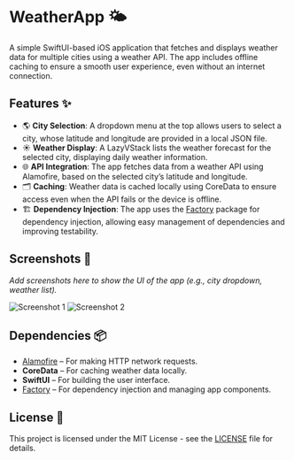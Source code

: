 # WeatherApp 🌤

A simple SwiftUI-based iOS application that fetches and displays weather data for multiple cities using a weather API. The app includes offline caching to ensure a smooth user experience, even without an internet connection.

## Features ✨

- 🌎 **City Selection**: A dropdown menu at the top allows users to select a city, whose latitude and longitude are provided in a local JSON file.
- ☀️ **Weather Display**: A LazyVStack lists the weather forecast for the selected city, displaying daily weather information.
- 🌐 **API Integration**: The app fetches data from a weather API using Alamofire, based on the selected city’s latitude and longitude.
- 🗂️ **Caching**: Weather data is cached locally using CoreData to ensure access even when the API fails or the device is offline.
- 🏗️ **Dependency Injection**: The app uses the [Factory](https://github.com/hmlongco/Factory) package for dependency injection, allowing easy management of dependencies and improving testability.

## Screenshots 📸

*Add screenshots here to show the UI of the app (e.g., city dropdown, weather list).*

![Screenshot 1](path-to-screenshot1)
![Screenshot 2](path-to-screenshot2)

## Dependencies 📦

- [Alamofire](https://github.com/Alamofire/Alamofire) – For making HTTP network requests.
- **CoreData** – For caching weather data locally.
- **SwiftUI** – For building the user interface.
- [Factory](https://github.com/hmlongco/Factory) – For dependency injection and managing app components.

## License 📄

This project is licensed under the MIT License - see the [LICENSE](LICENSE) file for details.
